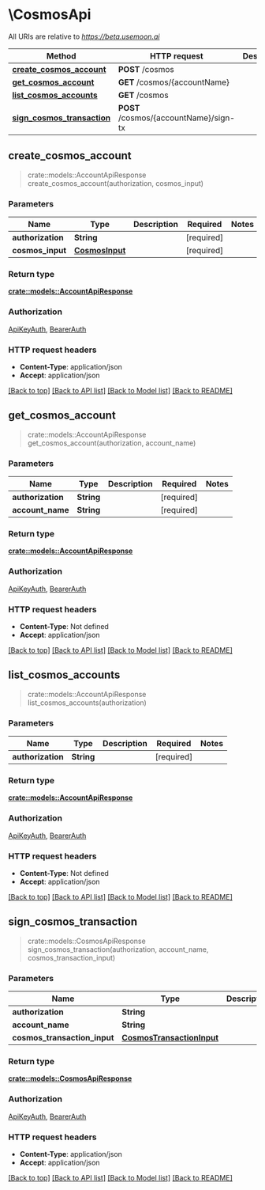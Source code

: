 # \CosmosApi

All URIs are relative to *https://beta.usemoon.ai*

Method | HTTP request | Description
------------- | ------------- | -------------
[**create_cosmos_account**](CosmosApi.md#create_cosmos_account) | **POST** /cosmos | 
[**get_cosmos_account**](CosmosApi.md#get_cosmos_account) | **GET** /cosmos/{accountName} | 
[**list_cosmos_accounts**](CosmosApi.md#list_cosmos_accounts) | **GET** /cosmos | 
[**sign_cosmos_transaction**](CosmosApi.md#sign_cosmos_transaction) | **POST** /cosmos/{accountName}/sign-tx | 



## create_cosmos_account

> crate::models::AccountApiResponse create_cosmos_account(authorization, cosmos_input)


### Parameters


Name | Type | Description  | Required | Notes
------------- | ------------- | ------------- | ------------- | -------------
**authorization** | **String** |  | [required] |
**cosmos_input** | [**CosmosInput**](CosmosInput.md) |  | [required] |

### Return type

[**crate::models::AccountApiResponse**](AccountAPIResponse.md)

### Authorization

[ApiKeyAuth](../README.md#ApiKeyAuth), [BearerAuth](../README.md#BearerAuth)

### HTTP request headers

- **Content-Type**: application/json
- **Accept**: application/json

[[Back to top]](#) [[Back to API list]](../README.md#documentation-for-api-endpoints) [[Back to Model list]](../README.md#documentation-for-models) [[Back to README]](../README.md)


## get_cosmos_account

> crate::models::AccountApiResponse get_cosmos_account(authorization, account_name)


### Parameters


Name | Type | Description  | Required | Notes
------------- | ------------- | ------------- | ------------- | -------------
**authorization** | **String** |  | [required] |
**account_name** | **String** |  | [required] |

### Return type

[**crate::models::AccountApiResponse**](AccountAPIResponse.md)

### Authorization

[ApiKeyAuth](../README.md#ApiKeyAuth), [BearerAuth](../README.md#BearerAuth)

### HTTP request headers

- **Content-Type**: Not defined
- **Accept**: application/json

[[Back to top]](#) [[Back to API list]](../README.md#documentation-for-api-endpoints) [[Back to Model list]](../README.md#documentation-for-models) [[Back to README]](../README.md)


## list_cosmos_accounts

> crate::models::AccountApiResponse list_cosmos_accounts(authorization)


### Parameters


Name | Type | Description  | Required | Notes
------------- | ------------- | ------------- | ------------- | -------------
**authorization** | **String** |  | [required] |

### Return type

[**crate::models::AccountApiResponse**](AccountAPIResponse.md)

### Authorization

[ApiKeyAuth](../README.md#ApiKeyAuth), [BearerAuth](../README.md#BearerAuth)

### HTTP request headers

- **Content-Type**: Not defined
- **Accept**: application/json

[[Back to top]](#) [[Back to API list]](../README.md#documentation-for-api-endpoints) [[Back to Model list]](../README.md#documentation-for-models) [[Back to README]](../README.md)


## sign_cosmos_transaction

> crate::models::CosmosApiResponse sign_cosmos_transaction(authorization, account_name, cosmos_transaction_input)


### Parameters


Name | Type | Description  | Required | Notes
------------- | ------------- | ------------- | ------------- | -------------
**authorization** | **String** |  | [required] |
**account_name** | **String** |  | [required] |
**cosmos_transaction_input** | [**CosmosTransactionInput**](CosmosTransactionInput.md) |  | [required] |

### Return type

[**crate::models::CosmosApiResponse**](CosmosAPIResponse.md)

### Authorization

[ApiKeyAuth](../README.md#ApiKeyAuth), [BearerAuth](../README.md#BearerAuth)

### HTTP request headers

- **Content-Type**: application/json
- **Accept**: application/json

[[Back to top]](#) [[Back to API list]](../README.md#documentation-for-api-endpoints) [[Back to Model list]](../README.md#documentation-for-models) [[Back to README]](../README.md)

